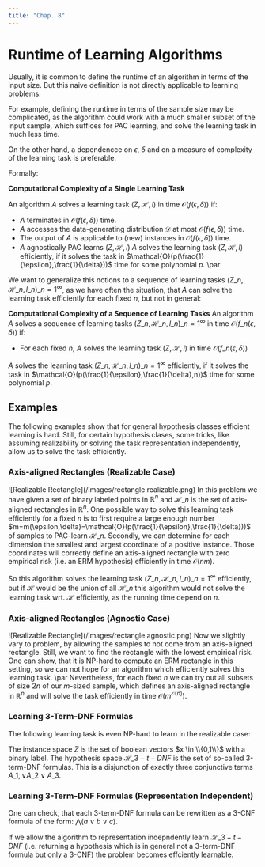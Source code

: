 ```yaml
---
title: "Chap. 8"
---
```

# Runtime of Learning Algorithms
Usually, it is common to define the runtime of an algorithm in terms of the input size. But this naive definition is not directly applicable to learning problems. 

For example, defining the runtime in terms of the sample size may be complicated, as the algorithm could work with a much smaller subset of the input sample, which suffices for PAC learning, and solve the learning task in much less time. 

On the other hand, a dependencce on $\epsilon$, $\delta$ and on a measure of complexity of the learning task is preferable. 

Formally: 

**Computational Complexity of a Single Learning Task**

An algorithm $A$ solves a learning task $(Z, \mathcal{H}, l)$ in time $\mathcal{O}(f(\epsilon,\delta))$ if:
*  $A$ terminates in $\mathcal{O}(f(\epsilon,\delta))$ time.
*  $A$ accesses the data-generating distribution $\mathcal{D}$ at most $\mathcal{O}(f(\epsilon,\delta))$ time.
*  The output of $A$ is applicable to (new) instances in $\mathcal{O}(f(\epsilon,\delta))$ time. 
*  $A$  agnostically PAC learns $(Z, \mathcal{H}, l)$
$A$ solves the learning task $(Z, \mathcal{H}, l)$ efficiently, if it solves the task in $\mathcal{O}(p(\frac{1}{\epsilon},\frac{1}{\delta}))$ time for some polynomial $p$. \par

We want to generalize this notions to a sequence of learning tasks $(Z\_n, \mathcal{H}\_n, l\_n)\_{n=1}^\infty$, as we have often the situation, that $A$ can solve the learning task efficiently for each fixed $n$, but not in general: 

**Computational Complexity of a Sequence of Learning Tasks**
An algorithm $A$ solves a sequence of learning tasks $(Z\_n, \mathcal{H}\_n, l\_n)\_{n=1}^\infty$ in time $\mathcal{O}(f\_n(\epsilon,\delta))$ if:
*  For each fixed $n$, $A$ solves the learning task $(Z, \mathcal{H}, l)$ in time $\mathcal{O}(f\_n(\epsilon,\delta))$

$A$ solves the learning task $(Z\_n, \mathcal{H}\_n, l\_n)\_{n=1}^\infty$ efficiently, if it solves the task in $\mathcal{O}(p(\frac{1}{\epsilon},\frac{1}{\delta},n))$ time for some polynomial $p$.

## Examples
The following examples show that for general hypothesis classes efficient learning is hard. Still, for certain hypothesis clases, some tricks, like assuming realizability or solving the task representation independently, allow us to solve the task efficiently.
### Axis-aligned Rectangles (Realizable Case)
![Realizable Rectangle](/images/rectangle realizable.png)
In this problem we have given a set of binary labeled points in $\mathbb{R}^n$ and $\mathcal{H}\_n$ is the set of axis-aligned rectangles in $\mathbb{R}^n$. One possible way to solve this learning task efficiently for a fixed $n$ is to first require a large enough number $m=m(\epsilon,\delta)=\mathcal{O}(p(\frac{1}{\epsilon},\frac{1}{\delta}))$ of samples to PAC-learn $\mathcal{H}\_n$. Secondly, we can determine for each dimension the smallest and largest coordinate of a positive instance. Those coordinates will correctly define an axis-aligned rectangle with zero empirical risk (i.e. an ERM hypothesis) efficiently in time $\mathcal{O}(nm)$.

So this algorithm solves the learning task $(Z\_n, \mathcal{H}\_n, l\_n)\_{n=1}^\infty$ efficiently, but if $\mathcal{H}$ would be the union of all $\mathcal{H}\_n$ this algorithm would not solve the learning task wrt. $\mathcal{H}$ efficiently, as the running time depend on $n$.

### Axis-aligned Rectangles (Agnostic Case)
![Realizable Rectangle](/images/rectangle agnostic.png)
Now we slightly vary to problem, by allowing the samples to not come from an axis-aligned rectangle. Still, we want to find the rectangle with the lowest empirical risk. One can show, that it is NP-hard to compute an ERM rectangle in this setting, so we can not hope for an algorithm which efficiently solves this learning task. \par
Nevertheless, for each fixed $n$ we can try out all subsets of size $2n$ of our $m$-sized sample, which defines an axis-aligned rectangle in $\mathbb{R}^n$ and will solve the task efficiently in time $\mathcal{O}(m^{\mathcal{O}(n)}).$

### Learning 3-Term-DNF Formulas
The following learning task is even NP-hard to learn in the realizable case:

The instance space $Z$ is the set of boolean vectors $x \in \\{0,1\\}$ with a binary label. The hypothesis space $\mathcal{H}\_{3-t-DNF}$ is the set of so-called 3-term-DNF formulas. This is a disjunction of exactly three conjunctive terms $A\_1,\lor A\_2 \lor A\_3$. 

### Learning 3-Term-DNF Formulas (Representation Independent)
One can check, that each 3-term-DNF formula can be rewritten as a 3-CNF formula of the form: $\bigwedge(a \lor b\lor c)$. 

If we allow the algorithm to representation indepndently learn $\mathcal{H}\_{3-t-DNF}$ (i.e. returning a hypothesis which is in general not a 3-term-DNF formula but only a 3-CNF) the problem becomes effciently learnable.